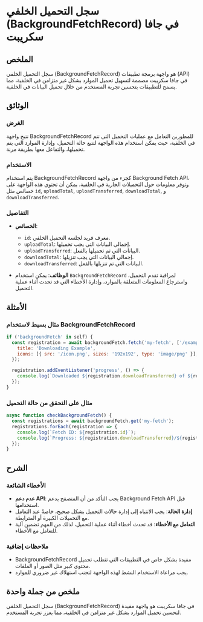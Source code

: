 <!--
Meta Description: # سجل التحميل الخلفي (BackgroundFetchRecord) في جافا سكريبت ## الملخص سجل التحميل الخلفي (BackgroundFetchRecord) هو واجهة برمجة تطبيقات (API) في جافا ...
Meta Keywords: التحميل, backgroundfetchrecord, التي, registration, fetch
-->

# سجل التحميل الخلفي (BackgroundFetchRecord) في جافا سكريبت

## الملخص
سجل التحميل الخلفي (BackgroundFetchRecord) هو واجهة برمجة تطبيقات (API) في جافا سكريبت مصممة لتسهيل تحميل الموارد بشكل غير متزامن في الخلفية، مما يسمح للتطبيقات بتحسين تجربة المستخدم من خلال تحميل البيانات في الخلفية.

## الوثائق
### الغرض
تتيح واجهة BackgroundFetchRecord للمطورين التعامل مع عمليات التحميل التي تتم في الخلفية، حيث يمكن استخدام هذه الواجهة لتتبع حالة التحميل، وإدارة الموارد التي يتم تحميلها، والتفاعل معها بطريقة مرنة.

### الاستخدام
يتم استخدام BackgroundFetchRecord كجزء من واجهة Background Fetch API، وتوفر معلومات حول التحميلات الجارية في الخلفية. يمكن أن تحتوي هذه الواجهة على خصائص مثل `id`, `uploadTotal`, `uploadTransferred`, `downloadTotal`, و `downloadTransferred`.

### التفاصيل
- **الخصائص**:
  - `id`: معرف فريد لجلسة التحميل الخلفي.
  - `uploadTotal`: إجمالي البيانات التي يجب تحميلها.
  - `uploadTransferred`: البيانات التي تم تحميلها بالفعل.
  - `downloadTotal`: إجمالي البيانات التي يجب تنزيلها.
  - `downloadTransferred`: البيانات التي تم تنزيلها بالفعل.
  
- **الوظائف**: يمكن استخدام `BackgroundFetchRecord` لمراقبة تقدم التحميل، واسترجاع المعلومات المتعلقة بالموارد، وإدارة الأخطاء التي قد تحدث أثناء عملية التحميل.

## الأمثلة
### مثال بسيط لاستخدام BackgroundFetchRecord
```javascript
if ('backgroundFetch' in self) {
  const registration = await backgroundFetch.fetch('my-fetch', ['/example.jpg'], {
    title: 'Downloading Example',
    icons: [{ src: '/icon.png', sizes: '192x192', type: 'image/png' }],
  });

  registration.addEventListener('progress', () => {
    console.log(`Downloaded ${registration.downloadTransferred} of ${registration.downloadTotal} bytes.`);
  });
}
```

### مثال على التحقق من حالة التحميل
```javascript
async function checkBackgroundFetch() {
  const registrations = await backgroundFetch.get('my-fetch');
  registrations.forEach(registration => {
    console.log(`Fetch ID: ${registration.id}`);
    console.log(`Progress: ${registration.downloadTransferred}/${registration.downloadTotal}`);
  });
}
```

## الشرح
### الأخطاء الشائعة
- **عدم دعم API**: يجب التأكد من أن المتصفح يدعم Background Fetch API قبل استخدامها.
- **إدارة الحالة**: يجب الانتباه إلى إدارة حالات التحميل بشكل صحيح، خاصةً عند التعامل مع التحميلات الكبيرة أو المترابطة.
- **التعامل مع الأخطاء**: قد تحدث أخطاء أثناء عملية التحميل، لذلك من المهم تضمين آلية للتعامل مع الأخطاء.

### ملاحظات إضافية
- BackgroundFetchRecord مفيدة بشكل خاص في التطبيقات التي تتطلب تحميل محتوى كبير مثل الصور أو الملفات.
- يجب مراعاة الاستخدام النشط لهذه الواجهة لتجنب استهلاك غير ضروري للموارد.

## ملخص من جملة واحدة
سجل التحميل الخلفي (BackgroundFetchRecord) في جافا سكريبت هو واجهة مفيدة لتحسين تحميل الموارد بشكل غير متزامن في الخلفية، مما يعزز تجربة المستخدم.